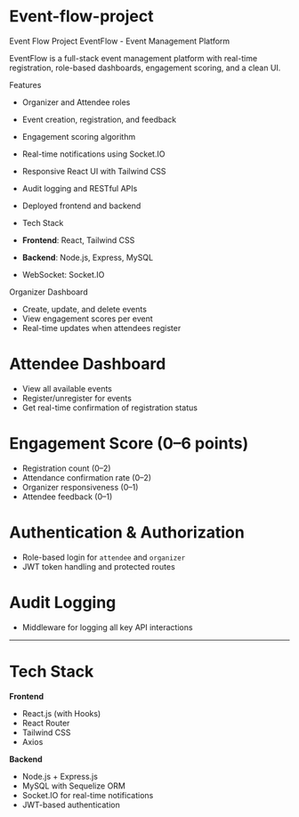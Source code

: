 # Event-flow-project
Event Flow Project
 EventFlow - Event Management Platform

EventFlow is a full-stack event management platform with real-time registration, role-based dashboards, engagement scoring, and a clean UI.

Features
- Organizer and Attendee roles
- Event creation, registration, and feedback
- Engagement scoring algorithm
- Real-time notifications using Socket.IO
- Responsive React UI with Tailwind CSS
- Audit logging and RESTful APIs
- Deployed frontend and backend

- Tech Stack
- **Frontend**: React, Tailwind CSS
- **Backend**: Node.js, Express, MySQL
-  WebSocket: Socket.IO




Organizer Dashboard
- Create, update, and delete events
- View engagement scores per event
- Real-time updates when attendees register

# Attendee Dashboard
- View all available events
- Register/unregister for events
- Get real-time confirmation of registration status

# Engagement Score (0–6 points)
- Registration count (0–2)
- Attendance confirmation rate (0–2)
- Organizer responsiveness (0–1)
- Attendee feedback (0–1)


# Authentication & Authorization
- Role-based login for `attendee` and `organizer`
- JWT token handling and protected routes

# Audit Logging
- Middleware for logging all key API interactions

---

# Tech Stack

**Frontend**
- React.js (with Hooks)
- React Router
- Tailwind CSS
- Axios

**Backend**
- Node.js + Express.js
- MySQL with Sequelize ORM
- Socket.IO for real-time notifications
- JWT-based authentication



